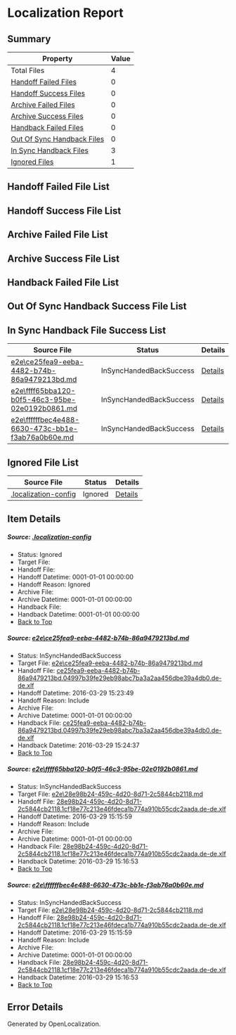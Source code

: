 # <a name='report-top'></a> Localization Report

## Summary
 Property | Value 
 -------- | ----- 
 Total Files | 4
[ Handoff Failed Files ](#handoff-failed-list)| 0
[ Handoff Success Files ](#handoff-success-list)| 0
[ Archive Failed Files ](#archive-failed-list)| 0
[ Archive Success Files ](#archive-success-list)| 0
[ Handback Failed Files ](#handback-failed-list)| 0
[ Out Of Sync Handback Files ](#outofsync-handback-success-list)| 0
[ In Sync Handback Files ](#insync-handback-success-list)| 3
[ Ignored Files ](#ignored-list)| 1

## <a name='handoff-failed-list'></a> Handoff Failed File List

## <a name='handoff-success-list'></a> Handoff Success File List

## <a name='archive-failed-list'></a> Archive Failed File List

## <a name='archive-success-list'></a> Archive Success File List

## <a name='handback-failed-list'></a> Handback Failed File List

## <a name='outofsync-handback-success-list'></a> Out Of Sync Handback Success File List

## <a name='insync-handback-success-list'></a> In Sync Handback File Success List
 Source File | Status | Details 
 ----------- | ------ | ------- 
 [e2e\ce25fea9-eeba-4482-b74b-86a9479213bd.md](https://github.com/OpenLocalizationTest/oltest/blob/7be5590a5736312885f63c13f41ee7e37de90c30/e2e/ce25fea9-eeba-4482-b74b-86a9479213bd.md) | InSyncHandedBackSuccess | [Details](#d1d8791cae17fcdc700360ac343447e9203469d71)
 [e2e\ffff65bba120-b0f5-46c3-95be-02e0192b0861.md](https://github.com/OpenLocalizationTest/oltest/blob/7be5590a5736312885f63c13f41ee7e37de90c30/e2e/ffff65bba120-b0f5-46c3-95be-02e0192b0861.md) | InSyncHandedBackSuccess | [Details](#29f3e42ced5a388a2e23be62c510e804c2842b7f2)
 [e2e\ffffffbec4e488-6630-473c-bb1e-f3ab76a0b60e.md](https://github.com/OpenLocalizationTest/oltest/blob/7be5590a5736312885f63c13f41ee7e37de90c30/e2e/ffffffbec4e488-6630-473c-bb1e-f3ab76a0b60e.md) | InSyncHandedBackSuccess | [Details](#29f3e42ced5a388a2e23be62c510e804c2842b7f3)

## <a name='ignored-list'></a> Ignored File List
 Source File | Status | Details 
 ----------- | ------ | ------- 
 [.localization-config](https://github.com/OpenLocalizationTest/oltest/blob/7be5590a5736312885f63c13f41ee7e37de90c30/.localization-config) | Ignored | [Details](#66aca4b1c2f43b14ec41e0e427345df94af1d5e10)

## Item Details
##### <a name='66aca4b1c2f43b14ec41e0e427345df94af1d5e10'></a> Source: [.localization-config](https://github.com/OpenLocalizationTest/oltest/blob/7be5590a5736312885f63c13f41ee7e37de90c30/.localization-config)
* Status: Ignored
* Target File: 
* Handoff File: 
* Handoff Datetime: 0001-01-01 00:00:00
* Handoff Reason: Ignored
* Archive File: 
* Archive Datetime: 0001-01-01 00:00:00
* Handback File: 
* Handback Datetime: 0001-01-01 00:00:00
* [Back to Top](#report-top)

##### <a name='d1d8791cae17fcdc700360ac343447e9203469d71'></a> Source: [e2e\ce25fea9-eeba-4482-b74b-86a9479213bd.md](https://github.com/OpenLocalizationTest/oltest/blob/7be5590a5736312885f63c13f41ee7e37de90c30/e2e/ce25fea9-eeba-4482-b74b-86a9479213bd.md)
* Status: InSyncHandedBackSuccess
* Target File: [e2e\ce25fea9-eeba-4482-b74b-86a9479213bd.md](https://github.com/OpenLocalizationTestOrg/oltest.de-de/blob/83a4e4ff805198036b3ae9a49d0e35921ee7cbf0/e2e/ce25fea9-eeba-4482-b74b-86a9479213bd.md)
* Handoff File: [ce25fea9-eeba-4482-b74b-86a9479213bd.04997b39fe29eb98abc7ba3a2aa456dbe39a4db0.de-de.xlf](https://github.com/OpenLocalizationTestOrg/olhandoff-e2e/blob/920b76c04ddc02dbd065a1d44fb9f9b82b5678cd/ol-handoff/OpenLocalizationTestOrg/oltest.de-de/ci/ht/ce25fea9-eeba-4482-b74b-86a9479213bd.04997b39fe29eb98abc7ba3a2aa456dbe39a4db0.de-de.xlf)
* Handoff Datetime: 2016-03-29 15:23:49
* Handoff Reason: Include
* Archive File: 
* Archive Datetime: 0001-01-01 00:00:00
* Handback File: [ce25fea9-eeba-4482-b74b-86a9479213bd.04997b39fe29eb98abc7ba3a2aa456dbe39a4db0.de-de.xlf](https://github.com/OpenLocalizationTestOrg/olhandback-e2e/blob/a0a5a142c96695d7b03a660f878506493076408a/ol-handback/OpenLocalizationTestOrg/oltest.de-de/ci/ht/ce25fea9-eeba-4482-b74b-86a9479213bd.04997b39fe29eb98abc7ba3a2aa456dbe39a4db0.de-de.xlf)
* Handback Datetime: 2016-03-29 15:24:37
* [Back to Top](#report-top)

##### <a name='29f3e42ced5a388a2e23be62c510e804c2842b7f2'></a> Source: [e2e\ffff65bba120-b0f5-46c3-95be-02e0192b0861.md](https://github.com/OpenLocalizationTest/oltest/blob/7be5590a5736312885f63c13f41ee7e37de90c30/e2e/ffff65bba120-b0f5-46c3-95be-02e0192b0861.md)
* Status: InSyncHandedBackSuccess
* Target File: [e2e\28e98b24-459c-4d20-8d71-2c5844cb2118.md](https://github.com/OpenLocalizationTestOrg/oltest.de-de/blob/c7a8fbe33a644ca2884dc17f4e2b8bb0cbe67e18/e2e/28e98b24-459c-4d20-8d71-2c5844cb2118.md)
* Handoff File: [28e98b24-459c-4d20-8d71-2c5844cb2118.1cf18e77c213e46fdeca1b774a910b55cdc2aada.de-de.xlf](https://github.com/OpenLocalizationTestOrg/olhandoff-e2e/blob/d327e77f38d7b509a2384187d0483a41ef0605e4/ol-handoff/OpenLocalizationTestOrg/oltest.de-de/ci/ht/28e98b24-459c-4d20-8d71-2c5844cb2118.1cf18e77c213e46fdeca1b774a910b55cdc2aada.de-de.xlf)
* Handoff Datetime: 2016-03-29 15:15:59
* Handoff Reason: Include
* Archive File: 
* Archive Datetime: 0001-01-01 00:00:00
* Handback File: [28e98b24-459c-4d20-8d71-2c5844cb2118.1cf18e77c213e46fdeca1b774a910b55cdc2aada.de-de.xlf](https://github.com/OpenLocalizationTestOrg/olhandback-e2e/blob/0d03d24102aff7782fd6966536baa37a4e596568/ol-handback/OpenLocalizationTestOrg/oltest.de-de/ci/ht/28e98b24-459c-4d20-8d71-2c5844cb2118.1cf18e77c213e46fdeca1b774a910b55cdc2aada.de-de.xlf)
* Handback Datetime: 2016-03-29 15:16:53
* [Back to Top](#report-top)

##### <a name='29f3e42ced5a388a2e23be62c510e804c2842b7f3'></a> Source: [e2e\ffffffbec4e488-6630-473c-bb1e-f3ab76a0b60e.md](https://github.com/OpenLocalizationTest/oltest/blob/7be5590a5736312885f63c13f41ee7e37de90c30/e2e/ffffffbec4e488-6630-473c-bb1e-f3ab76a0b60e.md)
* Status: InSyncHandedBackSuccess
* Target File: [e2e\28e98b24-459c-4d20-8d71-2c5844cb2118.md](https://github.com/OpenLocalizationTestOrg/oltest.de-de/blob/c7a8fbe33a644ca2884dc17f4e2b8bb0cbe67e18/e2e/28e98b24-459c-4d20-8d71-2c5844cb2118.md)
* Handoff File: [28e98b24-459c-4d20-8d71-2c5844cb2118.1cf18e77c213e46fdeca1b774a910b55cdc2aada.de-de.xlf](https://github.com/OpenLocalizationTestOrg/olhandoff-e2e/blob/d327e77f38d7b509a2384187d0483a41ef0605e4/ol-handoff/OpenLocalizationTestOrg/oltest.de-de/ci/ht/28e98b24-459c-4d20-8d71-2c5844cb2118.1cf18e77c213e46fdeca1b774a910b55cdc2aada.de-de.xlf)
* Handoff Datetime: 2016-03-29 15:15:59
* Handoff Reason: Include
* Archive File: 
* Archive Datetime: 0001-01-01 00:00:00
* Handback File: [28e98b24-459c-4d20-8d71-2c5844cb2118.1cf18e77c213e46fdeca1b774a910b55cdc2aada.de-de.xlf](https://github.com/OpenLocalizationTestOrg/olhandback-e2e/blob/0d03d24102aff7782fd6966536baa37a4e596568/ol-handback/OpenLocalizationTestOrg/oltest.de-de/ci/ht/28e98b24-459c-4d20-8d71-2c5844cb2118.1cf18e77c213e46fdeca1b774a910b55cdc2aada.de-de.xlf)
* Handback Datetime: 2016-03-29 15:16:53
* [Back to Top](#report-top)


## Error Details

Generated by OpenLocalization.
